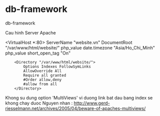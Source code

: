 # db-framework
db-framework

Cau hinh Server Apache

<VirtualHost *:80>
        ServerName "website.vn"
        DocumentRoot "/var/www/html/website/"
        php_value date.timezone "Asia/Ho_Chi_Minh"
        php_value short_open_tag "On"

        <Directory "/var/www/html/website/">
            Options Indexes FollowSymLinks
            AllowOverride All
            Require all granted
            #Order allow,deny
            #allow from all
        </Directory>
</VirtualHost>

Khong su dung option 'MultiViews' vi duong link bat dau bang index se khong chay duoc
Nguyen nhan : http://www.gerd-riesselmann.net/archives/2005/04/beware-of-apaches-multiviews/